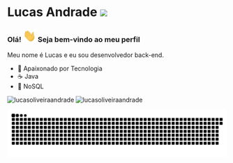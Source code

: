 # Lucas Andrade <img src="https://emojis.slackmojis.com/emojis/images/1531849430/4246/blob-sunglasses.gif" width="30"/>

### Olá! <img  src="https://raw.githubusercontent.com/ABSphreak/ABSphreak/master/gifs/Hi.gif" width="30" /> Seja bem-vindo ao meu perfil

Meu nome é Lucas e eu sou desenvolvedor back-end.

- :blue_heart: Apaixonado por Tecnologia
- :coffee: Java
- :green_heart: NoSQL

<div>
  <img height="180em" src="https://github-readme-stats.vercel.app/api?username=lucasoliveiraandrade&show_icons=true&count_private=true&locale=pt-BR" alt="lucasoliveiraandrade" />
  <img height="180em" src="https://github-readme-stats.vercel.app/api/top-langs/?username=lucasoliveiraandrade&layout=compact&langs_count=7&count_private=true&locale=pt-BR" alt="lucasoliveiraandrade" />
</div>

![Snake animation](https://github.com/lucasoliveiraandrade/lucasoliveiraandrade/blob/output/github-contribution-grid-snake.svg)
